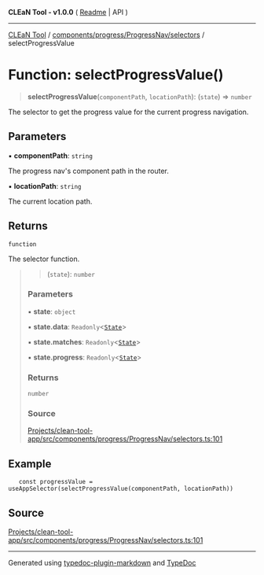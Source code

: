 **CLEaN Tool - v1.0.0** ( [Readme](../../../../../README.md) \| API )

***

[CLEaN Tool](../../../../../modules.md) / [components/progress/ProgressNav/selectors](../README.md) / selectProgressValue

# Function: selectProgressValue()

> **selectProgressValue**(`componentPath`, `locationPath`): (`state`) => `number`

The selector to get the progress value for the current progress navigation.

## Parameters

▪ **componentPath**: `string`

The progress nav's component path in the router.

▪ **locationPath**: `string`

The current location path.

## Returns

`function`

The selector function.

> > (`state`): `number`
>
> ### Parameters
>
> ▪ **state**: `object`
>
> ▪ **state.data**: `Readonly`\<[`State`](../../../../../reducers/data/interfaces/State.md)\>
>
> ▪ **state.matches**: `Readonly`\<[`State`](../../../../../selectors/progress/private/interfaces/State.md)\>
>
> ▪ **state.progress**: `Readonly`\<[`State`](../../../../../selectors/progress/private/interfaces/State.md)\>
>
> ### Returns
>
> `number`
>
> ### Source
>
> [Projects/clean-tool-app/src/components/progress/ProgressNav/selectors.ts:101](https://github.com/yuckyh/clean-tool-app/)
>

## Example

```tsx
   const progressValue = useAppSelector(selectProgressValue(componentPath, locationPath))
```

## Source

[Projects/clean-tool-app/src/components/progress/ProgressNav/selectors.ts:101](https://github.com/yuckyh/clean-tool-app/)

***

Generated using [typedoc-plugin-markdown](https://www.npmjs.com/package/typedoc-plugin-markdown) and [TypeDoc](https://typedoc.org/)

